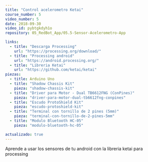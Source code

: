 ```yaml
---
title: "Control acelerometro Ketai"
course_number: 5
video_number: 5
date: 2018-09-30
video_id: pybtgkdyh1o
repository: 05_RedBot_App/05.5-Sensor-Acelerometro-App

links:
  - title: "Descarga Processing"
    url: "https://processing.org/download/"
  - title: "Processing android"
    url: "https://android.processing.org/"
  - title: "Libreria Ketai"
    url: "https://github.com/ketai/ketai"
piezas:
  - title: Arduino Uno
  - title: "Shadow Chassis Kit"
    pieza: "shadow-chassis-kit"
  - title: "Driver para Motor - Dual TB6612FNG (ConPines)"
    pieza: "driver-para-motor-dual-tb6612fng-conpines"
  - title: "Escudo ProtoShield Kit"
    pieza: "escudo-protoshield-kit"
  - title: "Terminal con tornillo de 2 pines (5mm)"
    pieza: "terminal-con-tornillo-de-2-pines-5mm"
  - title: "Modulo Bluetooth HC-05"
    pieza: "modulo-bluetooth-hc-05"

actualizado: true
---
```


Aprende a usar los sensores de tu android con la libreria ketai para processing
